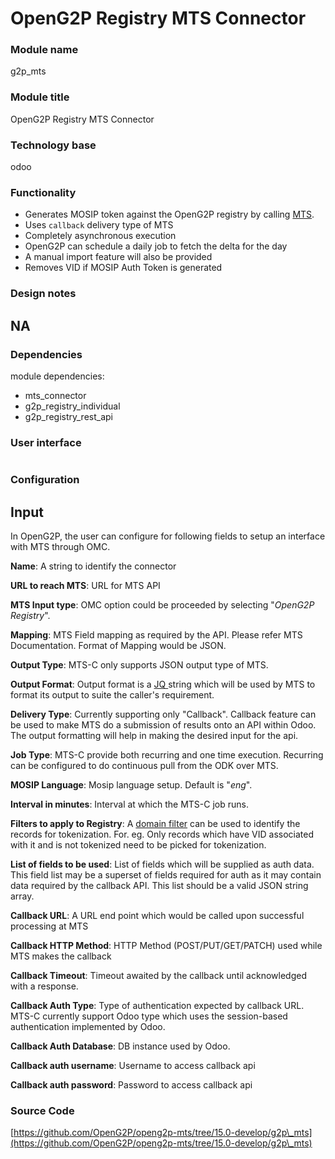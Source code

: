 # OpenG2P Registry MTS Connector

### Module name

g2p\_mts

### Module title

OpenG2P Registry MTS Connector

### Technology base

odoo

### Functionality

* Generates MOSIP token against the OpenG2P registry by calling [MTS](broken-reference).
* Uses `callback` delivery type of MTS
* Completely asynchronous execution
* OpenG2P can schedule a daily job to fetch the delta for the day
* A manual import feature will also be provided
* Removes VID if MOSIP Auth Token is generated

### Design notes

## NA

### Dependencies

module dependencies:

* mts\_connector
* g2p\_registry\_individual
* g2p\_registry\_rest\_api

### User interface

<figure><img src="../../../../.gitbook/assets/spaces_4EyCrLbFom7vj7UcMIUZ_uploads_git-blob-db52d2d1e7849707e6275cfaaf7548016a971514_openg2p-registry-mts-connector.webp" alt=""><figcaption></figcaption></figure>

### Configuration

## Input

In OpenG2P, the user can configure for following fields to setup an interface with MTS through OMC.

**Name**: A string to identify the connector

**URL to reach MTS**: URL for MTS API

**MTS Input type**: OMC option could be proceeded by selecting "_OpenG2P Registry_".

**Mapping**: MTS Field mapping as required by the API. Please refer MTS Documentation. Format of Mapping would be JSON.

**Output Type**: MTS-C only supports JSON output type of MTS.

**Output Format**: Output format is a [JQ ](https://stedolan.github.io/jq/)string which will be used by MTS to format its output to suite the caller's requirement.

**Delivery Type**: Currently supporting only "Callback". Callback feature can be used to make MTS do a submission of results onto an API within Odoo. The output formatting will help in making the desired input for the api.

**Job Type**: MTS-C provide both recurring and one time execution. Recurring can be configured to do continuous pull from the ODK over MTS.

**MOSIP Language**: Mosip language setup. Default is "_eng_".

**Interval in minutes**: Interval at which the MTS-C job runs.

**Filters to apply to Registry**: A [domain filter](https://odootricks.tips/about/building-blocks/domain-in-odoo/) can be used to identify the records for tokenization. For. eg. Only records which have VID associated with it and is not tokenized need to be picked for tokenization.

**List of fields to be used**: List of fields which will be supplied as auth data. This field list may be a superset of fields required for auth as it may contain data required by the callback API. This list should be a valid JSON string array.

**Callback URL**: A URL end point which would be called upon successful processing at MTS

**Callback HTTP Method**: HTTP Method (POST/PUT/GET/PATCH) used while MTS makes the callback

**Callback Timeout**: Timeout awaited by the callback until acknowledged with a response.

**Callback Auth Type**: Type of authentication expected by callback URL. MTS-C currently support Odoo type which uses the session-based authentication implemented by Odoo.

**Callback Auth Database**: DB instance used by Odoo.

**Callback auth username**: Username to access callback api

**Callback auth password**: Password to access callback api

### Source Code

[https://github.com/OpenG2P/openg2p-mts/tree/15.0-develop/g2p\_mts](https://github.com/OpenG2P/openg2p-mts/tree/15.0-develop/g2p\_mts)
